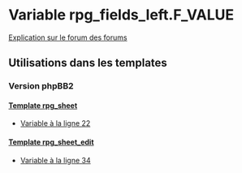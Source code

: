# Variable rpg_fields_left.F_VALUE
[Explication sur le forum des forums](http://forum.forumactif.com/t294113-listing-des-variables#rpg_fields_left.F_VALUE)

## Utilisations dans les templates

### Version phpBB2

#### [Template rpg_sheet](subsilver/rpg_sheet.md)
* [Variable à la ligne 22](../subsilver/rpg_sheet.tpl#L22)

#### [Template rpg_sheet_edit](subsilver/rpg_sheet_edit.md)
* [Variable à la ligne 34](../subsilver/rpg_sheet_edit.tpl#L34)